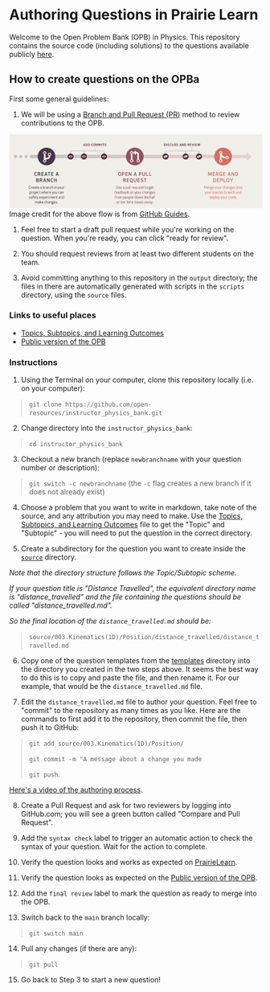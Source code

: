 
# Authoring Questions in Prairie Learn

Welcome to the Open Problem Bank (OPB) in Physics.
This repository contains the source code (including solutions) to the questions available publicly [here](https://firas.moosvi.com/oer/physicsbank).

## How to create questions on the OPBa

First some general guidelines:

1. We will be using a [Branch and Pull Request (PR)](https://guides.github.com/introduction/flow/) method to review contributions to the OPB.

![The GitHub Flow: Branch off main, add commits, create a pull request, discuss, and then merge it in.](images/flow.png)
Image credit for the above flow is from [GitHub Guides](https://guides.github.com/pdfs/githubflow-online.pdf).

1. Feel free to start a draft pull request while you're working on the question. When you're ready, you can click "ready for review". 

1. You should request reviews from at least two different students on the team.

1. Avoid committing anything to this repository in the `output` directory; the files in there are automatically generated with scripts in the `scripts` directory, using the `source` files.

### Links to useful places

- [Topics, Subtopics, and Learning Outcomes](https://github.com/open-resources/learning_outcomes/blob/main/Masterlist.csv)
- [Public version of the OPB](https://firas.moosvi.com/oer/physicsbank)

### Instructions

1. Using the Terminal on your computer, clone this repository locally (i.e. on your computer):

> `git clone https://github.com/open-resources/instructor_physics_bank.git`

2. Change directory into the `instructor_physics_bank`:

> `cd instructor_physics_bank`

3. Checkout a new branch (replace `newbranchname` with your question number or description):

> `git switch -c newbranchname` (the `-c` flag creates a new branch if it does not already exist)

4. Choose a problem that you want to write in markdown, take note of the source, and any attribution you may need to make. Use the [Topics, Subtopics, and Learning Outcomes](https://github.com/open-resources/learning_outcomes/blob/main/Masterlist.csv) file to get the "Topic" and "Subtopic" - you will need to put the question in the correct directory.

5. Create a subdirectory for the question you want to create inside the [`source`](https://github.com/open-resources/instructor_physics_bank/tree/main/source) directory.

*Note that the directory structure follows the Topic/Subtopic scheme.*

*If your question title is "Distance Travelled", the equivalent directory name is "distance_travelled" and the file containing the questions should be called "distance_travelled.md".*

*So the final location of the `distance_travelled.md` should be:*

> `source/003.Kinematics(1D)/Position/distance_travelled/distance_travelled.md`

6. Copy one of the question templates from the [templates](https://github.com/open-resources/instructor_physics_bank/tree/main/templates) directory into the directory you created in the two steps above. It seems the best way to do this is to copy and paste the file, and then rename it. For our example, that would be the `distance_travelled.md` file.

7. Edit the `distance_travelled.md` file to author your question. Feel free to "commit" to the repository as many times as you like. Here are the commands to first add it to the repository, then commit the file, then push it to GitHub:

> `git add source/003.Kinematics(1D)/Position/`
> 
> `git commit -m "A message about a change you made`
> 
> `git push`.

[Here's a video of the authoring process](https://vimeo.com/554494220).

8. Create a Pull Request and ask for two reviewers by logging into GitHub.com; you will see a green button called "Compare and Pull Request".

9. Add the `syntax check` label to trigger an automatic action to check the syntax of your question. Wait for the action to complete.

10. Verify the question looks and works as expected on [PrairieLearn](https://ca.prairielearn.org/pl/course_instance/2320/instructor/course_admin/questions).

11. Verify the question looks as expected on the [Public version of the OPB](https://firas.moosvi.com/oer/physicsbank).

12. Add the `final review` label to mark the question as ready to merge into the OPB.

13. Switch back to the `main` branch locally:

> `git switch main`

14. Pull any changes (if there are any):

> `git pull`

15. Go back to Step 3 to start a new question!
